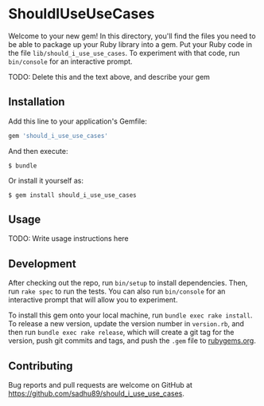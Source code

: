 # ShouldIUseUseCases

Welcome to your new gem! In this directory, you'll find the files you need to be able to package up your Ruby library into a gem. Put your Ruby code in the file `lib/should_i_use_use_cases`. To experiment with that code, run `bin/console` for an interactive prompt.

TODO: Delete this and the text above, and describe your gem

## Installation

Add this line to your application's Gemfile:

```ruby
gem 'should_i_use_use_cases'
```

And then execute:

    $ bundle

Or install it yourself as:

    $ gem install should_i_use_use_cases

## Usage

TODO: Write usage instructions here

## Development

After checking out the repo, run `bin/setup` to install dependencies. Then, run `rake spec` to run the tests. You can also run `bin/console` for an interactive prompt that will allow you to experiment.

To install this gem onto your local machine, run `bundle exec rake install`. To release a new version, update the version number in `version.rb`, and then run `bundle exec rake release`, which will create a git tag for the version, push git commits and tags, and push the `.gem` file to [rubygems.org](https://rubygems.org).

## Contributing

Bug reports and pull requests are welcome on GitHub at https://github.com/sadhu89/should_i_use_use_cases.
